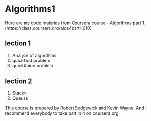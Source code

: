 # Algorithms1
Here are my code materias from Coursera course - Algorithms part 1.
(https://class.coursera.org/algs4partI-010)

## lection 1
1. Analyze of algorithms
2. quickFind problem
3. quickUnion problem

## lection 2
1. Stacks
2. Queues


This course is prepared by Robert Sedgewick and Kevin Wayne.
And I recommend everybody to take part in it on coursera.org



